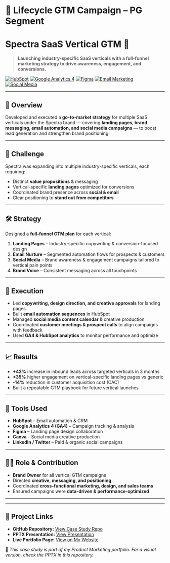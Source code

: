 # 📢 Lifecycle GTM Campaign – PG Segment

# Spectra SaaS Vertical GTM 🚀

> **Launching industry-specific SaaS verticals with a full-funnel marketing strategy to drive awareness, engagement, and conversions.**

[![HubSpot](https://img.shields.io/badge/HubSpot-FF7A59?style=for-the-badge&logo=hubspot&logoColor=white)]()
[![Google Analytics 4](https://img.shields.io/badge/GA4-4285F4?style=for-the-badge&logo=googleanalytics&logoColor=white)]()
[![Figma](https://img.shields.io/badge/Figma-F24E1E?style=for-the-badge&logo=figma&logoColor=white)]()
[![Email Marketing](https://img.shields.io/badge/Email%20Marketing-0073AA?style=for-the-badge&logo=mailchimp&logoColor=white)]()
[![Social Media](https://img.shields.io/badge/Social%20Media-1DA1F2?style=for-the-badge&logo=twitter&logoColor=white)]()

---

## 📌 Overview
Developed and executed a **go-to-market strategy** for multiple SaaS verticals under the Spectra brand — covering **landing pages, brand messaging, email automation, and social media campaigns** — to boost lead generation and strengthen brand positioning.

---

## 🎯 Challenge
Spectra was expanding into multiple industry-specific verticals, each requiring:
- Distinct **value propositions** & messaging
- Vertical-specific **landing pages** optimized for conversions
- Coordinated brand presence across **social & email**
- Clear positioning to **stand out from competitors**

---

## 🛠 Strategy
Designed a **full-funnel GTM plan** for each vertical:
1. **Landing Pages** – Industry-specific copywriting & conversion-focused design
2. **Email Nurture** – Segmented automation flows for prospects & customers
3. **Social Media** – Brand awareness & engagement campaigns tailored to vertical pain points
4. **Brand Voice** – Consistent messaging across all touchpoints

---

## 🚀 Execution
- Led **copywriting, design direction, and creative approvals** for landing pages
- Built **email automation sequences** in HubSpot
- Managed **social media content calendar** & creative production
- Coordinated **customer meetings & prospect calls** to align campaigns with feedback
- Used **GA4 & HubSpot analytics** to monitor performance and optimize

---

## 📈 Results
- **+42%** increase in inbound leads across targeted verticals in 3 months  
- **+35%** higher engagement on vertical-specific landing pages vs generic  
- **-14%** reduction in customer acquisition cost (CAC)  
- Built a repeatable GTM playbook for future vertical launches

---

## 🧰 Tools Used
- **HubSpot** – Email automation & CRM  
- **Google Analytics 4 (GA4)** – Campaign tracking & analysis  
- **Figma** – Landing page design collaboration  
- **Canva** – Social media creative production  
- **LinkedIn / Twitter** – Paid & organic social campaigns  

---

## 👩‍💼 Role & Contribution
- **Brand Owner** for all vertical GTM campaigns  
- Directed **creative, messaging, and positioning**  
- Coordinated **cross-functional marketing, design, and sales teams**  
- Ensured campaigns were **data-driven & performance-optimized**  

---
---

## 🔗 Project Links
- **GitHub Repository:** [View Case Study Repo](https://github.com/ShreyP1103/pmm-web/edit/main/portfolio-projects/lifecycle-gtm-pg/README.md)
- **PPTX Presentation:** [View Presentation](https://docs.google.com/presentation/d/1Cu5jo-clkOPGiuqP8JVMv4Z0nFEBt4ueEtlATqRmffw/present?slide=id.p1)
- **Live Portfolio Page:** [View on My Website](YOUR_WEBSITE_LINK_HERE)



📎 *This case study is part of my Product Marketing portfolio. For a visual version, check the PPTX in this repository.*

